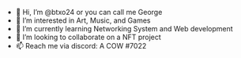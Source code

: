 - 👋 Hi, I’m @btxo24 or you can call me George
- 👀 I’m interested in Art, Music, and Games
- 🌱 I’m currently learning Networking System and Web development
- 💞️ I’m looking to collaborate on a NFT project 
- 📫 Reach me via discord: A COW #7022

<!---
btxo24/btxo24 is a ✨ special ✨ repository because its `README.md` (this file) appears on your GitHub profile.
You can click the Preview link to take a look at your changes.
--->
